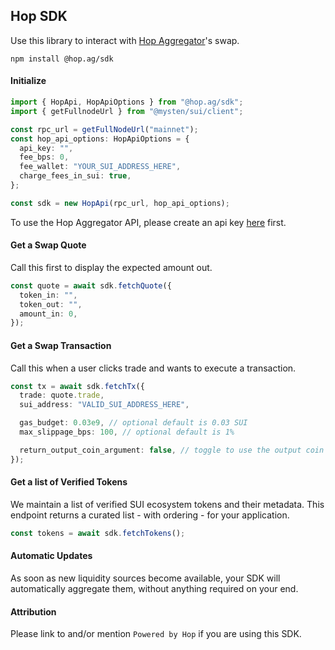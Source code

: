 ## Hop SDK

Use this library to interact with [Hop Aggregator](hop.ag)'s swap.

`npm install @hop.ag/sdk`

#### Initialize

```typescript
import { HopApi, HopApiOptions } from "@hop.ag/sdk";
import { getFullnodeUrl } from "@mysten/sui/client";

const rpc_url = getFullNodeUrl("mainnet");
const hop_api_options: HopApiOptions = {
  api_key: "",
  fee_bps: 0,
  fee_wallet: "YOUR_SUI_ADDRESS_HERE",
  charge_fees_in_sui: true,
};

const sdk = new HopApi(rpc_url, hop_api_options);
```

To use the Hop Aggregator API, please create an api key [here](https://t.me/HopAggregator) first.

#### Get a Swap Quote

Call this first to display the expected amount out.

```typescript
const quote = await sdk.fetchQuote({
  token_in: "",
  token_out: "",
  amount_in: 0,
});
```

#### Get a Swap Transaction

Call this when a user clicks trade and wants to execute a transaction.

```typescript
const tx = await sdk.fetchTx({
  trade: quote.trade,
  sui_address: "VALID_SUI_ADDRESS_HERE",

  gas_budget: 0.03e9, // optional default is 0.03 SUI
  max_slippage_bps: 100, // optional default is 1%

  return_output_coin_argument: false, // toggle to use the output coin in a ptb
});
```

#### Get a list of Verified Tokens
We maintain a list of verified SUI ecosystem tokens and their metadata. This
endpoint returns a curated list - with ordering - for your application.

```typescript
const tokens = await sdk.fetchTokens();
```

#### Automatic Updates
As soon as new liquidity sources become available, your
SDK will automatically aggregate them, without anything required on your end.

#### Attribution

Please link to and/or mention `Powered by Hop` if you are using this SDK.
